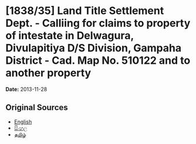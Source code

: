 # [1838/35] Land Title Settlement Dept. - Calliing for claims to property of intestate in Delwagura, Divulapitiya D/S Division, Gampaha District - Cad. Map No. 510122 and to another property

**Date:** 2013-11-28

## Original Sources

- [English](https://documents.gov.lk/view/extra-gazettes/2013/11/1838-35_E.pdf)
- [සිංහල](https://documents.gov.lk/view/extra-gazettes/2013/11/1838-35_S.pdf)
- [தமிழ்](https://documents.gov.lk/view/extra-gazettes/2013/11/1838-35_T.pdf)
